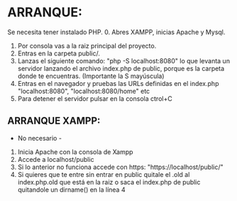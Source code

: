 # ARRANQUE:

Se necesita tener instalado PHP.
0. Abres XAMPP, inicias Apache y Mysql.
1. Por consola vas a la raiz principal del proyecto.
2. Entras en la carpeta public/.
3. Lanzas el siguiente comando: "php -S localhost:8080" lo que levanta un servidor lanzando el archivo index.php de public, porque es la carpeta donde te encuentras. (Importante la S mayúscula)
4. Entras en el navegador y pruebas las URLs definidas en el index.php "localhost:8080", "localhost:8080/home" etc
5. Para detener el servidor pulsar en la consola ctrol+C

## ARRANQUE XAMPP:
- No necesario -
1. Inicia Apache con la consola de Xampp
2. Accede a localhost/public
3. Si lo anterior no funciona accede con https: "https://localhost/public/"
4. Si quieres que te entre sin entrar en public quitale el .old al index.php.old que está en la raiz o saca el index.php de public quitandole un dirname() en la línea 4

